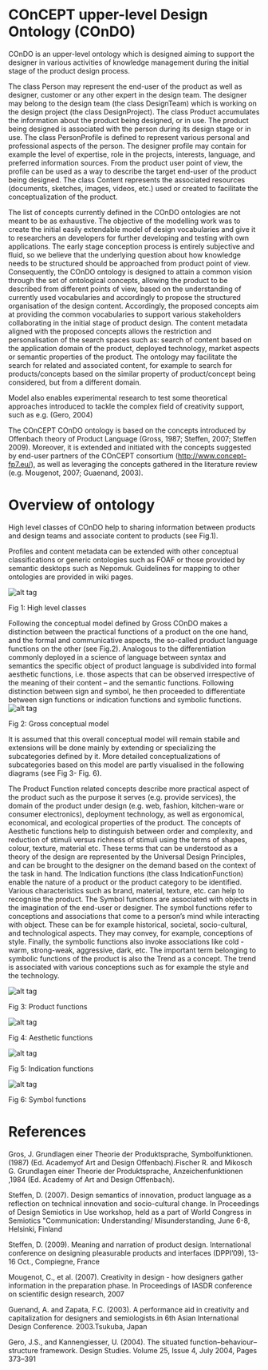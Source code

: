 # COnCEPT upper-level Design Ontology (COnDO)
COnDO is an upper-level ontology which is designed aiming to support the designer in various activities of knowledge management during the initial stage of the product design process.

The class Person may represent the end-user of the product as well as designer, customer or any other expert in the design team. The designer may belong to the design team (the class DesignTeam) which is working on the design project (the class DesignProject). The class Product accumulates the information about the product being designed, or in use. The product being designed is associated with the person during its design stage or in use. The class PersonProfile is defined to represent various personal and professional aspects of the person. The designer profile may contain for example the level of expertise, role in the projects, interests, language, and preferred information sources. From the product user point of view, the profile can be used as a way to describe the target end-user of the product being designed. The class Content represents the associated resources (documents, sketches, images, videos, etc.) used or created to facilitate the conceptualization of the product.

The list of concepts currently defined in the COnDO ontologies are not meant to be as exhaustive. The objective of the modelling work was to create the initial easily extendable model of design vocabularies and give it to researchers an developers for further developing and testing with own applications.
The early stage conception process is entirely subjective and fluid, so we believe that the underlying question about how knowledge needs to be structured should be approached from product point of view. Consequently, the COnDO ontology is designed to attain a common vision through the set of ontological concepts, allowing the product to be described from different points of view, based on the understanding of currently used vocabularies and accordingly to propose the structured organisation of the design content. Accordingly, the proposed concepts aim at providing the common vocabularies to support various stakeholders collaborating in the initial stage of product design. The content metadata aligned with the proposed concepts allows the restriction and personalisation of the search spaces such as: search of content based on the application domain of the product, deployed technology, market aspects or semantic properties of the product. The ontology may facilitate the search for related and associated content, for example to search for products/concepts based on the similar property of product/concept being considered, but from a different domain.

Model also enables experimental research to test some theoretical approaches introduced to tackle the complex field of creativity support, such as e.g. (Gero, 2004) 

The COnCEPT COnDO ontology is based on the concepts introduced by Offenbach theory of Product Language (Gross, 1987; Steffen, 2007; Steffen 2009). Moreover, it is extended and initiated with the concepts suggested by end-user partners of the COnCEPT consortium (http://www.concept-fp7.eu/), as well as leveraging the concepts gathered in the literature review (e.g. Mougenot, 2007; Guaenand, 2003).

# Overview of ontology
High level classes of COnDO help to sharing information between products and design teams and associate content to products (see Fig.1). 

Profiles and content metadata can be extended with other conceptual classifications or generic ontologies such as FOAF or those provided by semantic desktops such as Nepomuk. Guidelines for mapping to other ontologies are provided in wiki pages. 

![alt tag](https://raw.githubusercontent.com/OntoRep/COnCEPT/master/COnDO%20high%20level%20classes.png)

Fig 1: High level classes

Following the conceptual model defined by Gross COnDO makes a distinction between the practical functions of a product on the one hand, and the formal and communicative aspects, the so-called product language functions on the other (see Fig.2). Analogous to the differentiation commonly deployed in a science of language between syntax and semantics the specific object of product language is subdivided into formal aesthetic functions, i.e. those aspects that can be observed irrespective of the meaning of their content – and the semantic functions. Following distinction between sign and symbol, he then proceeded to differentiate between sign functions or indication functions and symbolic functions. 
![alt tag](https://raw.githubusercontent.com/OntoRep/COnCEPT/master/Gross%20prduct%20language.png)

Fig 2: Gross conceptual model

It is assumed that this overall conceptual model will remain stabile and extensions will be done mainly by extending or specializing the subcategories defined by it. More detailed conceptualizations of subcategories based on this model are partly visualised in the following diagrams (see Fig 3- Fig. 6).

The Product Function related concepts describe more practical aspect of the product such as the purpose it serves (e.g. provide services), the domain of the product under design (e.g. web, fashion, kitchen-ware or consumer electronics), deployment technology, as well as ergonomical, economical, and ecological properties of the product. 
The concepts of Aesthetic functions help to distinguish between order and complexity, and reduction of stimuli versus richness of stimuli using the terms of shapes, colour, texture, material etc. These terms that can be understood as a theory of the design are represented by the Universal Design Principles, and can be brought to the designer on the demand based on the context of the task in hand. The Indication functions (the class IndicationFunction) enable the nature of a product or the product category to be identified. Various characteristics such as brand, material, texture, etc. can help to recognise the product.
The Symbol functions are associated with objects in the imagination of the end-user or designer. The symbol functions refer to conceptions and associations that come to a person’s mind while interacting with object. These can be for example historical, societal, socio-cultural, and technological aspects. They may convey, for example, conceptions of style. 
Finally, the symbolic functions also invoke associations like cold - warm, strong-weak, aggressive, dark, etc. The important term belonging to symbolic functions of the product is also the Trend as a concept. The trend is associated with various conceptions such as for example the style and the technology.   

![alt tag](https://raw.githubusercontent.com/OntoRep/COnCEPT/master/Product%20functions.png)

Fig 3: Product functions

![alt tag](https://raw.githubusercontent.com/OntoRep/COnCEPT/master/Aesthetic%20functions.png)

Fig 4: Aesthetic functions

![alt tag](https://raw.githubusercontent.com/OntoRep/COnCEPT/master/Indication%20functions.png)

Fig 5: Indication functions

![alt tag](https://raw.githubusercontent.com/OntoRep/COnCEPT/master/Symbol%20functions.png)

Fig 6: Symbol functions

# References
Gros, J. Grundlagen einer Theorie der Produktsprache, Symbolfunktionen. (1987) (Ed. Academyof Art and Design Offenbach).Fischer R. and Mikosch G. Grundlagen einer Theorie der Produktsprache, Anzeichenfunktionen ,1984 (Ed. Academy of Art and Design Offenbach).

Steffen, D. (2007). Design semantics of innovation, product language as a reflection on technical innovation and socio-cultural change. In Proceedings of Design Semiotics in Use workshop, held as a part of World Congress in Semiotics "Communication: Understanding/ Misunderstanding, June 6-8, Helsinki, Finland

Steffen, D. (2009). Meaning and narration of product design. International conference on designing pleasurable products and interfaces (DPPI’09), 13-16 Oct., Compiegne, France

Mougenot, C., et al. (2007). Creativity in design - how designers gather information in the preparation phase. In Proceedings of IASDR conference on scientific design research, 2007

Guenand, A. and Zapata, F.C. (2003). A performance aid in creativity and capitalization for designers and semiologists.in 6th Asian International Design Conference. 2003.Tsukuba, Japan

Gero, J.S., and Kannengiesser, U. (2004). The situated function–behaviour– structure framework. Design Studies. Volume 25, Issue 4, July 2004, Pages 373–391



